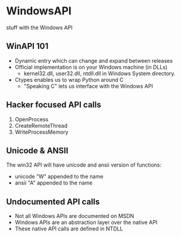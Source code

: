 # WindowsAPI
stuff with the Windows API

## WinAPI 101
- Dynamic entry which can change and expand between releases
- Official implementation is on your Windows machine (in DLLs)
    - kernel32.dll, user32.dll, ntdll.dll in Windows System directory.
- Ctypes enables us to wrap Python around C 
    - "Speaking C" lets us interface with the Windows API

## Hacker focused API calls
1. OpenProcess
2. CreateRemoteThread
3. WriteProcessMemory


## Unicode & ANSII

The win32 API will have unicode and ansii version of functions:
- unicode "W" appended to the name
- ansii "A" appended to the name


## Undocumented API calls
- Not all Windows APIs are documented on MSDN
- Windows APIs are an abstraction layer over the native API
- These native API calls are defined in NTDLL

